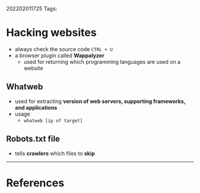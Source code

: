 202202011725
Tags: 

# Hacking websites
- always check the source code `CTRL + U`
- a browser plugin called **Wappalyzer**
	- used for returning which programming languages are used on a website
## Whatweb
- used for extracting **version of web servers, supporting frameworks, and applications**
- usage
	- `whatweb [ip of target]`
## Robots.txt file
- tells **crawlers** which files to **skip**


---
# References